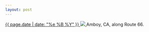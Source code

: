 ```yaml
---
layout: post
---
```


<p>
  <a href="/378">
    <time>{{ page.date | date: "%e %B %Y" }}</time>
    <img src="{{ site.assets_url }}/378.jpg">
  </a>
  Amboy, CA, along Route 66.
</p>
